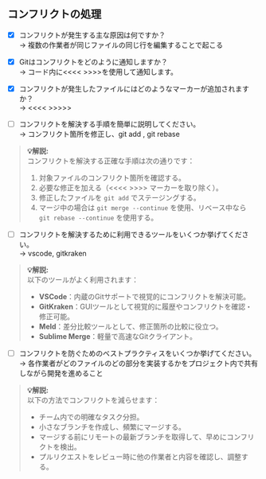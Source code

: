 ## コンフリクトの処理
- [x] コンフリクトが発生する主な原因は何ですか？  
→  複数の作業者が同じファイルの同じ行を編集することで起こる 

- [x] Gitはコンフリクトをどのように通知しますか？  
→  コード内に<<<< >>>>を使用して通知します。 

- [x] コンフリクトが発生したファイルにはどのようなマーカーが追加されますか？  
→  <<<< >>>>> 

- [ ] コンフリクトを解決する手順を簡単に説明してください。  
→  コンフリクト箇所を修正し、git add , git rebase  
> **💡解説:**  
> コンフリクトを解決する正確な手順は次の通りです：  
> 1. 対象ファイルのコンフリクト箇所を確認する。  
> 2. 必要な修正を加える（<<<< >>>> マーカーを取り除く）。  
> 3. 修正したファイルを `git add` でステージングする。  
> 4. マージ中の場合は `git merge --continue` を使用、リベース中なら `git rebase --continue` を使用する。  

- [ ] コンフリクトを解決するために利用できるツールをいくつか挙げてください。  
→  vscode, gitkraken  
> **💡解説:**  
> 以下のツールがよく利用されます：  
> - **VSCode**：内蔵のGitサポートで視覚的にコンフリクトを解決可能。  
> - **GitKraken**：GUIツールとして視覚的に履歴やコンフリクトを確認・修正可能。  
> - **Meld**：差分比較ツールとして、修正箇所の比較に役立つ。  
> - **Sublime Merge**：軽量で高速なGitクライアント。  

- [ ] コンフリクトを防ぐためのベストプラクティスをいくつか挙げてください。  
→  各作業者がどのファイルのどの部分を実装するかをプロジェクト内で共有しながら開発を進めること  
> **💡解説:**  
> 以下の方法でコンフリクトを減らせます：  
> - チーム内での明確なタスク分担。  
> - 小さなブランチを作成し、頻繁にマージする。  
> - マージする前にリモートの最新ブランチを取得して、早めにコンフリクトを検出。  
> - プルリクエストをレビュー時に他の作業者と内容を確認し、調整する。  
